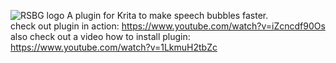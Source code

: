 ![RSBG logo](/rogudators_comic_panel_generator/logo_rsbg.png)
A plugin for Krita to make speech bubbles faster.<br>
check out plugin in action: https://www.youtube.com/watch?v=iZcncdf90Os <br>
also check out a video how to install plugin: https://www.youtube.com/watch?v=1LkmuH2tbZc <br>

